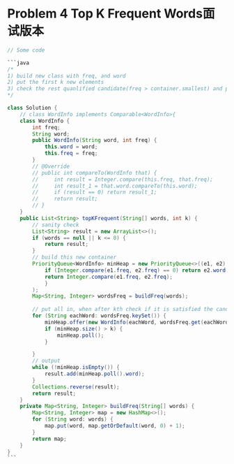 # Problem 4 Top K Frequent Words面试版本

````java
// Some code

```java
/*
1) build new class with freq, and word
2) put the first k new elements 
3) check the rest quanlified candidate(freq > container.smallest) and put into the container
*/

class Solution {
    // class WordInfo implements Comparable<WordInfo>{
    class WordInfo {
        int freq;
        String word;
        public WordInfo(String word, int freq) {
            this.word = word;
            this.freq = freq;
        }
        // @Override
        // public int compareTo(WordInfo that) {
        //     int result = Integer.compare(this.freq, that.freq);
        //     int result_1 = that.word.compareTo(this.word);
        //     if (result == 0) return result_1;
        //     return result;
        // }
    }
    public List<String> topKFrequent(String[] words, int k) {
        // sanity check
        List<String> result = new ArrayList<>();
        if (words == null || k <= 0) {
            return result;
        }
        // build this new container
        PriorityQueue<WordInfo> minHeap = new PriorityQueue<>((e1, e2) -> {
            if (Integer.compare(e1.freq, e2.freq) == 0) return e2.word.compareTo(e1.word);
            return Integer.compare(e1.freq, e2.freq); 
            }
        );
        Map<String, Integer> wordsFreq = buildFreq(words);
        
        // put all in, when after kth check if it is satisfied the candidate condition
        for (String eachWord: wordsFreq.keySet()) {
            minHeap.offer(new WordInfo(eachWord, wordsFreq.get(eachWord)));
            if (minHeap.size() > k) {
                minHeap.poll();
            }

        }
        // output
        while (!minHeap.isEmpty()) {
            result.add(minHeap.poll().word);
        }
        Collections.reverse(result);
        return result;
    }
    private Map<String, Integer> buildFreq(String[] words) {
        Map<String, Integer> map = new HashMap<>();
        for (String word: words) {
            map.put(word, map.getOrDefault(word, 0) + 1);
        }
        return map;
    }
}
```
````
